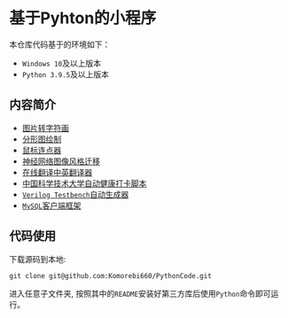 # 基于Pyhton的小程序

本仓库代码基于的环境如下：

- `Windows 10`及以上版本
- `Python 3.9.5`及以上版本

## 内容简介

- [图片转字符画](./ASCIIArt/README.md)
- [分形图绘制](./FractalPainting/README.md)
- [鼠标连点器](./MouseClick/README.md)
- [神经网络图像风格迁移](./NeuralStyleTransfer/README.md)
- [在线翻译中英翻译器](./Translator/README.md)
- [中国科学技术大学自动健康打卡脚本](./USTC/README.md)
- [`Verilog Testbench`自动生成器](./VerilogTestbenchGen/README.md)
- [`MySQL`客户端框架](./MySQLClient/README.md)

## 代码使用

下载源码到本地:

```
git clone git@github.com:Komorebi660/PythonCode.git
```

进入任意子文件夹, 按照其中的`README`安装好第三方库后使用`Python`命令即可运行。